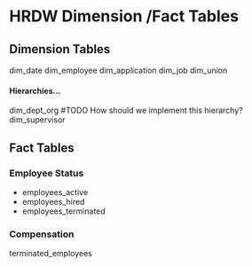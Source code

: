 # HRDW Dimension /Fact Tables

## Dimension Tables
dim_date
dim_employee
dim_application
dim_job
dim_union
#### Hierarchies...
dim_dept_org #TODO How should we implement this hierarchy?
dim_supervisor

## Fact Tables
### Employee Status
- employees_active
- employees_hired
- employees_terminated

### Compensation

terminated_employees
